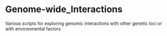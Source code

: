# Genome-wide_Interactions
Various scripts for exploring genomic interactions with other genetic loci or with environmental factors
